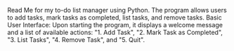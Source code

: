 Read Me for my to-do list manager using Python. 
The program allows users to add tasks, mark tasks as completed, list tasks, and remove tasks. Basic User Interface: Upon starting the program, it displays a welcome message and a list of available actions: 
"1. Add Task", "2. Mark Task as Completed", "3. List Tasks", "4. Remove Task", and "5. Quit".
